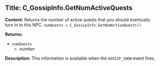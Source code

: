 ## Title: C_GossipInfo.GetNumActiveQuests

**Content:**
Returns the number of active quests that you should eventually turn in to this NPC.
`numQuests = C_GossipInfo.GetNumActiveQuests()`

**Returns:**
- `numQuests`
  - *number*

**Description:**
This information is available when the `GOSSIP_SHOW` event fires.
